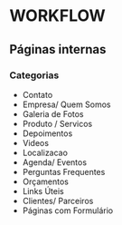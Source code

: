 # WORKFLOW

## Páginas internas
### Categorias
- Contato
- Empresa/ Quem Somos
- Galeria de Fotos
- Produto / Servicos
- Depoimentos
- Videos
- Localizacao
- Agenda/ Eventos
- Perguntas Frequentes
- Orçamentos
- Links Úteis
- Clientes/ Parceiros
- Páginas com Formulário